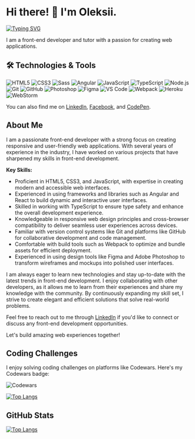 # Hi there! 👋 I'm Oleksii.

[![Typing SVG](https://readme-typing-svg.herokuapp.com?color=%2336BCF7&lines=Welcome+to+my+GitHub+page)](https://git.io/typing-svg)

I am a front-end developer and tutor with a passion for creating web applications.

## 🛠️ Technologies & Tools


![HTML5](https://img.shields.io/badge/HTML5-E34F26?style=flat-square&logo=html5&logoColor=white)
![CSS3](https://img.shields.io/badge/CSS3-1572B6?style=flat-square&logo=css3&logoColor=white)
![Sass](https://img.shields.io/badge/Sass-CC6699?style=flat-square&logo=sass&logoColor=white)
![Angular](https://img.shields.io/badge/Angular-DD0031?style=flat-square&logo=angular&logoColor=white)
![JavaScript](https://img.shields.io/badge/JavaScript-EFD53C?style=flat-square&logo=javascript&logoColor=black)
![TypeScript](https://img.shields.io/badge/TypeScript-007ACC?style=flat-square&logo=typescript&logoColor=fff)
![Node.js](https://img.shields.io/badge/Node.js-90C53F?style=flat-square&logo=node.js&logoColor=fff)
![Git](https://img.shields.io/badge/Git-F05033?style=flat-square&logo=git&logoColor=fff)
![GitHub](https://img.shields.io/badge/GitHub-000?style=flat-square&logo=github&logoColor=fff)
![Photoshop](https://img.shields.io/badge/Photoshop-31A8FF?style=flat-square&logo=adobe-photoshop&logoColor=fff)
![Figma](https://img.shields.io/badge/Figma-1D1D1D?style=flat-square&logo=figma&logoColor=fff)
![VS Code](https://img.shields.io/badge/VS_Code-007ACC?style=flat-square&logo=visual-studio-code&logoColor=fff)
![Webpack](https://img.shields.io/badge/Webpack-89CFF3?style=flat-square&logo=webpack&logoColor=000)
![Heroku](https://img.shields.io/badge/Heroku-430098?style=flat-square&logo=heroku&logoColor=white)
![WebStorm](https://img.shields.io/badge/WebStorm-143?style=flat-square&logo=webstorm&logoColor=white&color=black)

You can also find me on [LinkedIn](https://www.linkedin.com/in/oleksii-ustinov/), [Facebook](https://www.facebook.com/oleksii.ustinov), and [CodePen](https://codepen.io/OleksiiU).
## About Me

I am a passionate front-end developer with a strong focus on creating responsive and user-friendly web applications. With several years of experience in the industry, I have worked on various projects that have sharpened my skills in front-end development.

**Key Skills:**
- Proficient in HTML5, CSS3, and JavaScript, with expertise in creating modern and accessible web interfaces.
- Experienced in using frameworks and libraries such as Angular and React to build dynamic and interactive user interfaces.
- Skilled in working with TypeScript to ensure type safety and enhance the overall development experience.
- Knowledgeable in responsive web design principles and cross-browser compatibility to deliver seamless user experiences across devices.
- Familiar with version control systems like Git and platforms like GitHub for collaborative development and code management.
- Comfortable with build tools such as Webpack to optimize and bundle assets for efficient deployment.
- Experienced in using design tools like Figma and Adobe Photoshop to transform wireframes and mockups into polished user interfaces.

I am always eager to learn new technologies and stay up-to-date with the latest trends in front-end development. I enjoy collaborating with other developers, as it allows me to learn from their experiences and share my knowledge with the community. By continuously expanding my skill set, I strive to create elegant and efficient solutions that solve real-world problems.

Feel free to reach out to me through [LinkedIn](https://www.linkedin.com/in/oleksii-ustinov/) if you'd like to connect or discuss any front-end development opportunities.

Let's build amazing web experiences together!

## Coding Challenges

I enjoy solving coding challenges on platforms like Codewars. Here's my Codewars badge:

![Codewars](https://www.codewars.com/users/OleksiiU/badges/large)

[![Top Langs](https://github-readme-stats.vercel.app/api/top-langs/?username=anuraghazra&layout=pie)](https://github.com/anuraghazra/github-readme-stats)

## GitHub Stats

[![Top Langs](https://github-readme-stats.vercel.app/api/top-langs/?username=holus-bolus&layout=pie)](https://github.com/holus-bolus/github-readme-stats)





